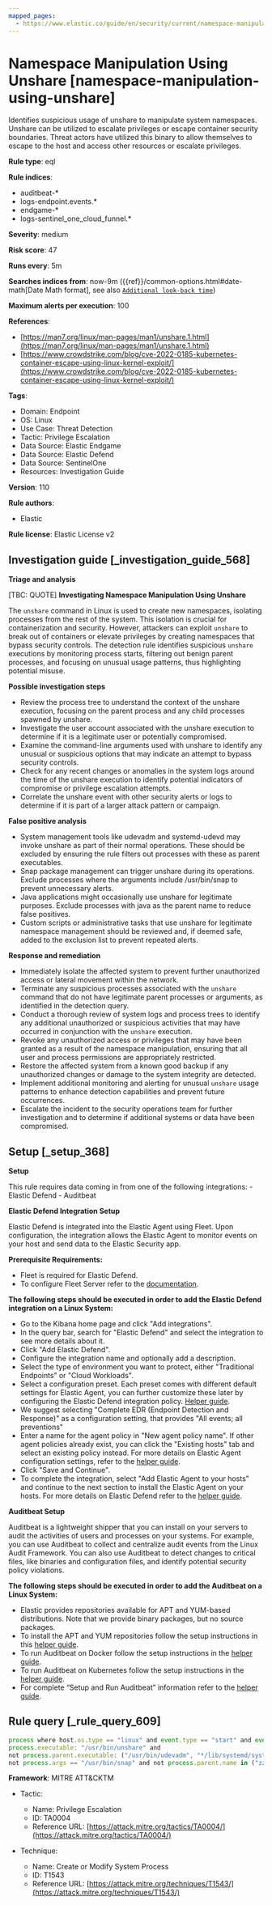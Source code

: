 ```yaml
---
mapped_pages:
  - https://www.elastic.co/guide/en/security/current/namespace-manipulation-using-unshare.html
---
```


# Namespace Manipulation Using Unshare [namespace-manipulation-using-unshare]

Identifies suspicious usage of unshare to manipulate system namespaces. Unshare can be utilized to escalate privileges or escape container security boundaries. Threat actors have utilized this binary to allow themselves to escape to the host and access other resources or escalate privileges.

**Rule type**: eql

**Rule indices**:

* auditbeat-*
* logs-endpoint.events.*
* endgame-*
* logs-sentinel_one_cloud_funnel.*

**Severity**: medium

**Risk score**: 47

**Runs every**: 5m

**Searches indices from**: now-9m ({{ref}}/common-options.html#date-math[Date Math format], see also [`Additional look-back time`](docs-content://solutions/security/detect-and-alert/create-detection-rule.md#rule-schedule))

**Maximum alerts per execution**: 100

**References**:

* [https://man7.org/linux/man-pages/man1/unshare.1.html](https://man7.org/linux/man-pages/man1/unshare.1.html)
* [https://www.crowdstrike.com/blog/cve-2022-0185-kubernetes-container-escape-using-linux-kernel-exploit/](https://www.crowdstrike.com/blog/cve-2022-0185-kubernetes-container-escape-using-linux-kernel-exploit/)

**Tags**:

* Domain: Endpoint
* OS: Linux
* Use Case: Threat Detection
* Tactic: Privilege Escalation
* Data Source: Elastic Endgame
* Data Source: Elastic Defend
* Data Source: SentinelOne
* Resources: Investigation Guide

**Version**: 110

**Rule authors**:

* Elastic

**Rule license**: Elastic License v2

## Investigation guide [_investigation_guide_568]

**Triage and analysis**

[TBC: QUOTE]
**Investigating Namespace Manipulation Using Unshare**

The `unshare` command in Linux is used to create new namespaces, isolating processes from the rest of the system. This isolation is crucial for containerization and security. However, attackers can exploit `unshare` to break out of containers or elevate privileges by creating namespaces that bypass security controls. The detection rule identifies suspicious `unshare` executions by monitoring process starts, filtering out benign parent processes, and focusing on unusual usage patterns, thus highlighting potential misuse.

**Possible investigation steps**

* Review the process tree to understand the context of the unshare execution, focusing on the parent process and any child processes spawned by unshare.
* Investigate the user account associated with the unshare execution to determine if it is a legitimate user or potentially compromised.
* Examine the command-line arguments used with unshare to identify any unusual or suspicious options that may indicate an attempt to bypass security controls.
* Check for any recent changes or anomalies in the system logs around the time of the unshare execution to identify potential indicators of compromise or privilege escalation attempts.
* Correlate the unshare event with other security alerts or logs to determine if it is part of a larger attack pattern or campaign.

**False positive analysis**

* System management tools like udevadm and systemd-udevd may invoke unshare as part of their normal operations. These should be excluded by ensuring the rule filters out processes with these as parent executables.
* Snap package management can trigger unshare during its operations. Exclude processes where the arguments include /usr/bin/snap to prevent unnecessary alerts.
* Java applications might occasionally use unshare for legitimate purposes. Exclude processes with java as the parent name to reduce false positives.
* Custom scripts or administrative tasks that use unshare for legitimate namespace management should be reviewed and, if deemed safe, added to the exclusion list to prevent repeated alerts.

**Response and remediation**

* Immediately isolate the affected system to prevent further unauthorized access or lateral movement within the network.
* Terminate any suspicious processes associated with the `unshare` command that do not have legitimate parent processes or arguments, as identified in the detection query.
* Conduct a thorough review of system logs and process trees to identify any additional unauthorized or suspicious activities that may have occurred in conjunction with the `unshare` execution.
* Revoke any unauthorized access or privileges that may have been granted as a result of the namespace manipulation, ensuring that all user and process permissions are appropriately restricted.
* Restore the affected system from a known good backup if any unauthorized changes or damage to the system integrity are detected.
* Implement additional monitoring and alerting for unusual `unshare` usage patterns to enhance detection capabilities and prevent future occurrences.
* Escalate the incident to the security operations team for further investigation and to determine if additional systems or data have been compromised.


## Setup [_setup_368]

**Setup**

This rule requires data coming in from one of the following integrations: - Elastic Defend - Auditbeat

**Elastic Defend Integration Setup**

Elastic Defend is integrated into the Elastic Agent using Fleet. Upon configuration, the integration allows the Elastic Agent to monitor events on your host and send data to the Elastic Security app.

**Prerequisite Requirements:**

* Fleet is required for Elastic Defend.
* To configure Fleet Server refer to the [documentation](docs-content://reference/ingestion-tools/fleet/fleet-server.md).

**The following steps should be executed in order to add the Elastic Defend integration on a Linux System:**

* Go to the Kibana home page and click "Add integrations".
* In the query bar, search for "Elastic Defend" and select the integration to see more details about it.
* Click "Add Elastic Defend".
* Configure the integration name and optionally add a description.
* Select the type of environment you want to protect, either "Traditional Endpoints" or "Cloud Workloads".
* Select a configuration preset. Each preset comes with different default settings for Elastic Agent, you can further customize these later by configuring the Elastic Defend integration policy. [Helper guide](docs-content://solutions/security/configure-elastic-defend/configure-an-integration-policy-for-elastic-defend.md).
* We suggest selecting "Complete EDR (Endpoint Detection and Response)" as a configuration setting, that provides "All events; all preventions"
* Enter a name for the agent policy in "New agent policy name". If other agent policies already exist, you can click the "Existing hosts" tab and select an existing policy instead. For more details on Elastic Agent configuration settings, refer to the [helper guide](docs-content://reference/ingestion-tools/fleet/agent-policy.md).
* Click "Save and Continue".
* To complete the integration, select "Add Elastic Agent to your hosts" and continue to the next section to install the Elastic Agent on your hosts. For more details on Elastic Defend refer to the [helper guide](docs-content://solutions/security/configure-elastic-defend/install-elastic-defend.md).

**Auditbeat Setup**

Auditbeat is a lightweight shipper that you can install on your servers to audit the activities of users and processes on your systems. For example, you can use Auditbeat to collect and centralize audit events from the Linux Audit Framework. You can also use Auditbeat to detect changes to critical files, like binaries and configuration files, and identify potential security policy violations.

**The following steps should be executed in order to add the Auditbeat on a Linux System:**

* Elastic provides repositories available for APT and YUM-based distributions. Note that we provide binary packages, but no source packages.
* To install the APT and YUM repositories follow the setup instructions in this [helper guide](beats://reference/auditbeat/setup-repositories.md).
* To run Auditbeat on Docker follow the setup instructions in the [helper guide](beats://reference/auditbeat/running-on-docker.md).
* To run Auditbeat on Kubernetes follow the setup instructions in the [helper guide](beats://reference/auditbeat/running-on-kubernetes.md).
* For complete “Setup and Run Auditbeat” information refer to the [helper guide](beats://reference/auditbeat/setting-up-running.md).


## Rule query [_rule_query_609]

```js
process where host.os.type == "linux" and event.type == "start" and event.action : ("exec", "exec_event", "start") and
process.executable: "/usr/bin/unshare" and
not process.parent.executable: ("/usr/bin/udevadm", "*/lib/systemd/systemd-udevd", "/usr/bin/unshare") and
not process.args == "/usr/bin/snap" and not process.parent.name in ("zz-proxmox-boot", "java")
```

**Framework**: MITRE ATT&CKTM

* Tactic:

    * Name: Privilege Escalation
    * ID: TA0004
    * Reference URL: [https://attack.mitre.org/tactics/TA0004/](https://attack.mitre.org/tactics/TA0004/)

* Technique:

    * Name: Create or Modify System Process
    * ID: T1543
    * Reference URL: [https://attack.mitre.org/techniques/T1543/](https://attack.mitre.org/techniques/T1543/)



